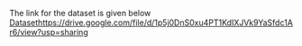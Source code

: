 The link for the dataset is given below
[Dataset](https://drive.google.com/file/d/1p5j0DnS0xu4PT1KdIXJVk9YaSfdc1Ar6/view?usp=sharing)https://drive.google.com/file/d/1p5j0DnS0xu4PT1KdIXJVk9YaSfdc1Ar6/view?usp=sharing
